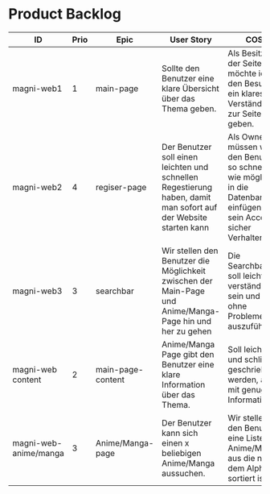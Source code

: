 # Product Backlog

| ID | Prio | Epic | User Story | COS | Effort |
| ---|------|------| -----------|-----|--------|
| magni-web1 | 1 | main-page | Sollte den Benutzer eine klare Übersicht über das Thema geben. | Als Besitzer der Seite möchte ich den Besucher ein klares Verständnis zur Seite geben. | - | 
| magni-web2 | 4 | regiser-page | Der Benutzer soll einen leichten und schnellen Regestierung haben, damit man sofort auf der Website starten kann | Als Owner müssen wir den Benutzer so schnell wie möglich in die Datenbanken einfügen und sein Account sicher Verhalten | - | 
| magni-web3 | 3 | searchbar | Wir stellen den Benutzer die Möglichkeit zwischen der Main-Page und Anime/Manga-Page hin und her zu gehen | Die Searchbar soll leicht und verständlich sein und ohne Probleme auszuführen. | - |
| magni-web content | 2 | main-page-content | Anime/Manga Page gibt den Benutzer eine klare Information über das Thema. | Soll leicht und schlicht geschrieben werden, aber mit genug Informationen | - | 
| magni-web-anime/manga | 3 | Anime/Manga-page | Der Benutzer kann sich einen x beliebigen Anime/Manga aussuchen. | Wir stellen den Benuter eine Liste der Anime/Manga aus die nach dem Alphabet sortiert ist. | - | 